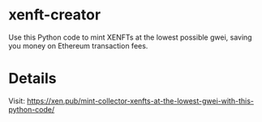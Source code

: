 # xenft-creator
Use this Python code to mint XENFTs at the lowest possible gwei, saving you money on Ethereum transaction fees.

# Details
Visit: https://xen.pub/mint-collector-xenfts-at-the-lowest-gwei-with-this-python-code/
